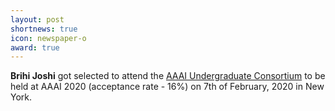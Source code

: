 ```yaml
---
layout: post
shortnews: true
icon: newspaper-o
award: true
---
```


<b>Brihi Joshi</b> got selected to attend the
<a href="https://aaai.org/Conferences/AAAI-20/undergraduate-consortium/">AAAI Undergraduate Consortium</a>
 to be held at AAAI 2020 (acceptance rate - 16%) on 7th of February, 2020 in New York.
